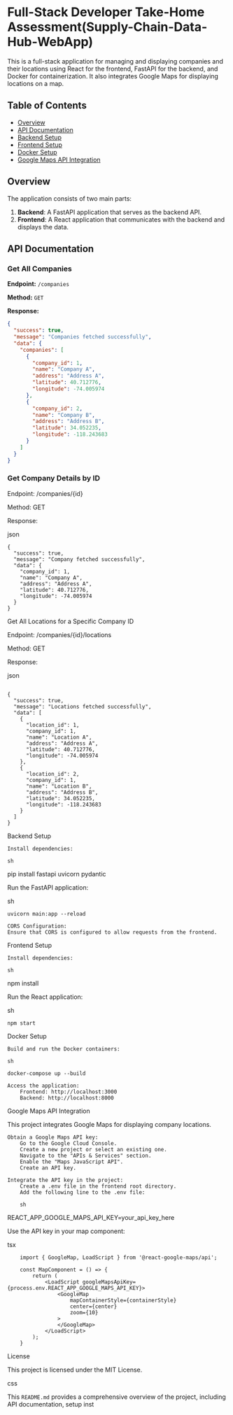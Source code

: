 # Full-Stack Developer Take-Home Assessment(Supply-Chain-Data-Hub-WebApp)

This is a full-stack application for managing and displaying companies and their locations using React for the frontend, FastAPI for the backend, and Docker for containerization. It also integrates Google Maps for displaying locations on a map.

## Table of Contents

- [Overview](#overview)
- [API Documentation](#api-documentation)
- [Backend Setup](#backend-setup)
- [Frontend Setup](#frontend-setup)
- [Docker Setup](#docker-setup)
- [Google Maps API Integration](#google-maps-api-integration)

## Overview

The application consists of two main parts:

1. **Backend**: A FastAPI application that serves as the backend API.
2. **Frontend**: A React application that communicates with the backend and displays the data.

## API Documentation

### Get All Companies

**Endpoint:** `/companies`

**Method:** `GET`

**Response:**
```json
{
  "success": true,
  "message": "Companies fetched successfully",
  "data": {
    "companies": [
      {
        "company_id": 1,
        "name": "Company A",
        "address": "Address A",
        "latitude": 40.712776,
        "longitude": -74.005974
      },
      {
        "company_id": 2,
        "name": "Company B",
        "address": "Address B",
        "latitude": 34.052235,
        "longitude": -118.243683
      }
    ]
  }
}
```
### Get Company Details by ID

Endpoint: /companies/{id}

Method: GET

Response:

json
```
{
  "success": true,
  "message": "Company fetched successfully",
  "data": {
    "company_id": 1,
    "name": "Company A",
    "address": "Address A",
    "latitude": 40.712776,
    "longitude": -74.005974
  }
}
```
Get All Locations for a Specific Company ID

Endpoint: /companies/{id}/locations

Method: GET

Response:

json
```

{
  "success": true,
  "message": "Locations fetched successfully",
  "data": [
    {
      "location_id": 1,
      "company_id": 1,
      "name": "Location A",
      "address": "Address A",
      "latitude": 40.712776,
      "longitude": -74.005974
    },
    {
      "location_id": 2,
      "company_id": 1,
      "name": "Location B",
      "address": "Address B",
      "latitude": 34.052235,
      "longitude": -118.243683
    }
  ]
}
```
Backend Setup

    Install dependencies:

    sh

pip install fastapi uvicorn pydantic

Run the FastAPI application:

sh

    uvicorn main:app --reload

    CORS Configuration:
    Ensure that CORS is configured to allow requests from the frontend.

Frontend Setup

    Install dependencies:

    sh

npm install

Run the React application:

sh

    npm start

Docker Setup

    Build and run the Docker containers:

    sh

    docker-compose up --build

    Access the application:
        Frontend: http://localhost:3000
        Backend: http://localhost:8000

Google Maps API Integration

This project integrates Google Maps for displaying company locations.

    Obtain a Google Maps API key:
        Go to the Google Cloud Console.
        Create a new project or select an existing one.
        Navigate to the "APIs & Services" section.
        Enable the "Maps JavaScript API".
        Create an API key.

    Integrate the API key in the project:
        Create a .env file in the frontend root directory.
        Add the following line to the .env file:

        sh

REACT_APP_GOOGLE_MAPS_API_KEY=your_api_key_here

Use the API key in your map component:

tsx

        import { GoogleMap, LoadScript } from '@react-google-maps/api';

        const MapComponent = () => {
            return (
                <LoadScript googleMapsApiKey={process.env.REACT_APP_GOOGLE_MAPS_API_KEY}>
                    <GoogleMap
                        mapContainerStyle={containerStyle}
                        center={center}
                        zoom={10}
                    >
                    </GoogleMap>
                </LoadScript>
            );
        }

License

This project is licensed under the MIT License.

css


This `README.md` provides a comprehensive overview of the project, including API documentation, setup inst
